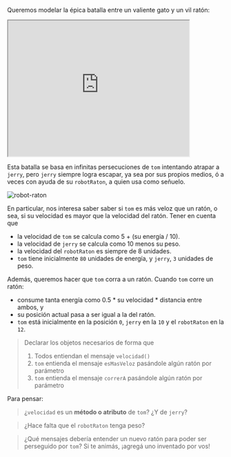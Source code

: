 Queremos modelar la épica batalla entre un valiente gato y un vil ratón:

<iframe width="420" height="315"
src="https://www.youtube.com/watch?v=6oLPCTH4nWE">
</iframe>


Esta batalla se basa en infinitas persecuciones de `tom` intentando atrapar a `jerry`, pero `jerry` siempre logra escapar, ya sea por sus propios medios, ó a veces con ayuda de su `robotRaton`, a quien usa como señuelo.

![robot-raton](https://s-media-cache-ak0.pinimg.com/236x/1f/13/17/1f1317e6a5887547544c0f1c721d1fa8.jpg)

En particular, nos interesa saber saber si `tom` es más veloz que un ratón, o sea, si su velocidad es mayor que la velocidad del ratón. Tener en cuenta que 

  * la velocidad de `tom` se calcula como 5 + (su energía / 10).
  * la velocidad de `jerry` se calcula como 10 menos su peso.
  * la velocidad del `robotRaton` es siempre de 8 unidades.
  * `tom` tiene inicialmente `80` unidades de energía, y `jerry`, `3` unidades de peso.
 
Además, queremos hacer que `tom` corra a un ratón. Cuando `tom` corre un ratón: 

  * consume tanta energía como 0.5 * su velocidad * distancia entre ambos, y
  * su posición actual pasa a ser igual a la del ratón. 
  * `tom` está inicialmente en la posición `0`, `jerry` en la `10` y el `robotRaton` en la `12`.

> Declarar los objetos necesarios de forma que
> 
> 1. Todos entiendan el mensaje `velocidad()`
> 2. `tom` entienda el mensaje `esMasVeloz` pasándole algún ratón por parámetro
> 3. `tom` entienda el mensaje `correrA` pasándole algún ratón por parámetro

Para pensar:

> ¿`velocidad` es un **método o atributo** de `tom`? ¿Y de `jerry`?

> ¿Hace falta que el `robotRaton` tenga peso?

> ¿Qué mensajes debería entender un nuevo ratón para poder ser perseguido por `tom`? Si te animás, ¡agregá uno inventado por vos!
